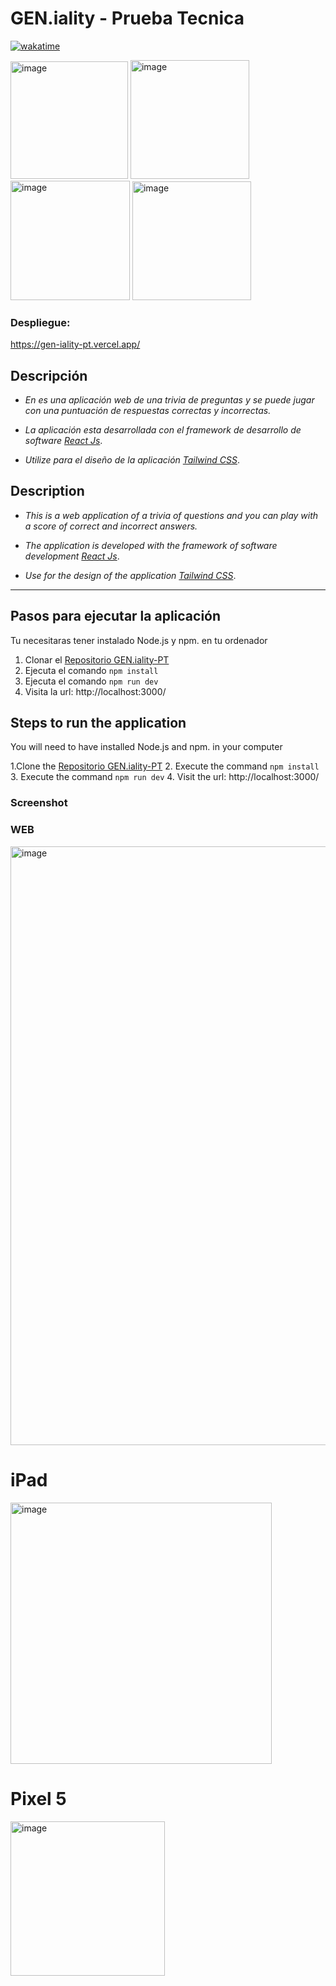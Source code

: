 # **GEN.iality - Prueba Tecnica**

[![wakatime](https://wakatime.com/badge/user/54d759a2-12d9-48b4-9e4e-88518abe7706/project/b4597ad1-76fd-42bb-92d6-77e41772ca40.svg)](https://wakatime.com/badge/user/54d759a2-12d9-48b4-9e4e-88518abe7706/project/b4597ad1-76fd-42bb-92d6-77e41772ca40)


<div>

<img width="188" alt="image" src="https://user-images.githubusercontent.com/90290626/173203715-154dc6fc-b895-45ae-a018-a2f47680af33.png">
<img width="190" alt="image" src="https://user-images.githubusercontent.com/90290626/173203724-d3de82c9-be99-4352-908f-f4bf66e4be91.png">
<img width="191" alt="image" src="https://user-images.githubusercontent.com/90290626/173203733-4e09a8af-8540-48df-ae59-308ebc613e97.png">
<img width="190" alt="image" src="https://user-images.githubusercontent.com/90290626/173203748-8bcdeba7-0845-44fa-ae51-a6e567bec38f.png">
</div>



### **Despliegue:**

https://gen-iality-pt.vercel.app/

## **Descripción**

- _En es una aplicación web de una trivia de preguntas y se puede jugar con una puntuación de respuestas correctas y incorrectas._

- _La aplicación esta desarrollada con el framework de desarrollo de software [React Js](https://facebook.github.io/react/)_.

- _Utilize para el diseño de la aplicación [Tailwind CSS](https://tailwindcss.com/)_.

## **Description**

- _This is a web application of a trivia of questions and you can play with a score of correct and incorrect answers._

- _The application is developed with the framework of software development [React Js](https://facebook.github.io/react/)_.

- _Use for the design of the application [Tailwind CSS](https://tailwindcss.com/)_.

<hr>

## **Pasos para ejecutar la aplicación**

Tu necesitaras tener instalado Node.js y npm.
en tu ordenador

1. Clonar el [Repositorio GEN.iality-PT](https://github.com/Dsp5502/GEN.iality-PT)
2. Ejecuta el comando `npm install`
3. Ejecuta el comando `npm run dev`
4. Visita la url: http://localhost:3000/

## **Steps to run the application**

You will need to have installed Node.js and npm.
in your computer

1.Clone the [Repositorio GEN.iality-PT](https://github.com/Dsp5502/GEN.iality-PT) 2. Execute the command `npm install` 3. Execute the command `npm run dev` 4. Visit the url: http://localhost:3000/

### Screenshot

### WEB
<img width="958" alt="image" src="https://user-images.githubusercontent.com/90290626/173203835-e314b889-6eb1-4dc9-996a-109c75eb30e8.png">


# iPad
<img width="418" alt="image" src="https://user-images.githubusercontent.com/90290626/173203849-1bc5f76c-0f3a-45a7-821d-d2ed21d059e4.png">


# Pixel 5
<img width="247" alt="image" src="https://user-images.githubusercontent.com/90290626/173203875-3f2b1286-33d1-42a0-b20e-cad79829f8fa.png">




